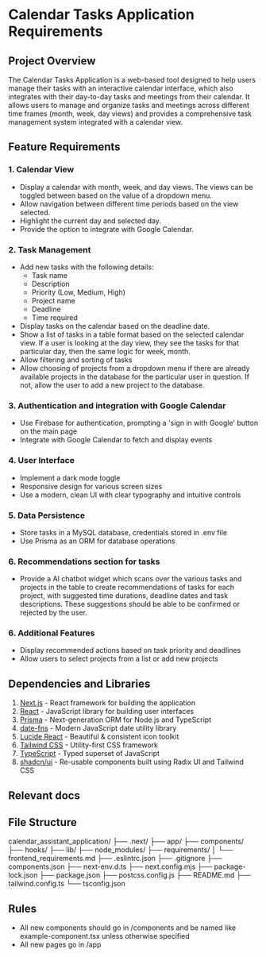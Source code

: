 # Calendar Tasks Application Requirements

## Project Overview

The Calendar Tasks Application is a web-based tool designed to help users manage their tasks with an interactive calendar interface, which also integrates with their day-to-day tasks and meetings from their calendar. It allows users to manage and organize tasks and meetings across different time frames (month, week, day views) and provides a comprehensive task management system integrated with a calendar view.

## Feature Requirements

### 1. Calendar View
- Display a calendar with month, week, and day views. The views can be toggled between based on the value of a dropdown menu.
- Allow navigation between different time periods based on the view selected.
- Highlight the current day and selected day.
- Provide the option to integrate with Google Calendar. 

### 2. Task Management
- Add new tasks with the following details:
  - Task name
  - Description
  - Priority (Low, Medium, High)
  - Project name
  - Deadline
  - Time required
- Display tasks on the calendar based on the deadline date.
- Show a list of tasks in a table format based on the selected calendar view. If a user is looking at the day view, they see the tasks for that particular day, then the same logic for week, month.
- Allow filtering and sorting of tasks
- Allow choosing of projects from a dropdown menu if there are already available projects in the database for the particular user in question. If not, allow the user to add a new project to the database.

### 3. Authentication and integration with Google Calendar
- Use Firebase for authentication, prompting a 'sign in with Google' button on the main page
- Integrate with Google Calendar to fetch and display events

### 4. User Interface
- Implement a dark mode toggle
- Responsive design for various screen sizes
- Use a modern, clean UI with clear typography and intuitive controls

### 5. Data Persistence
- Store tasks in a MySQL database, credentials stored in .env file
- Use Prisma as an ORM for database operations

### 6. Recommendations section for tasks 
- Provide a AI chatbot widget which scans over the various tasks and projects in the table to create recommendations of tasks for each project, with suggested time durations, deadline dates and task descriptions. These suggestions should be able to be confirmed or rejected by the user.

### 6. Additional Features
- Display recommended actions based on task priority and deadlines
- Allow users to select projects from a list or add new projects

## Dependencies and Libraries

1. [Next.js](https://nextjs.org/) - React framework for building the application
2. [React](https://reactjs.org/) - JavaScript library for building user interfaces
3. [Prisma](https://www.prisma.io/) - Next-generation ORM for Node.js and TypeScript
4. [date-fns](https://date-fns.org/) - Modern JavaScript date utility library
5. [Lucide React](https://lucide.dev/) - Beautiful & consistent icon toolkit
6. [Tailwind CSS](https://tailwindcss.com/) - Utility-first CSS framework
7. [TypeScript](https://www.typescriptlang.org/) - Typed superset of JavaScript
8. [shadcn/ui](https://ui.shadcn.com/) - Re-usable components built using Radix UI and Tailwind CSS

## Relevant docs

## File Structure
calendar_assistant_application/
├── .next/
├── app/
├── components/
├── hooks/
├── lib/
├── node_modules/
├── requirements/
│   └── frontend_requirements.md
├── .eslintrc.json
├── .gitignore
├── components.json
├── next-env.d.ts
├── next.config.mjs
├── package-lock.json
├── package.json
├── postcss.config.js
├── README.md
├── tailwind.config.ts
└── tsconfig.json

## Rules
- All new components should go in /components and be named like example-component.tsx unless otherwise specified
- All new pages go in /app